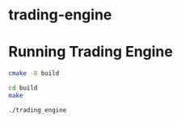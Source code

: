# trading-engine

# Running Trading Engine

```bash
cmake -B build
```

```bash
cd build
make
```

```bash
./trading_engine
```
